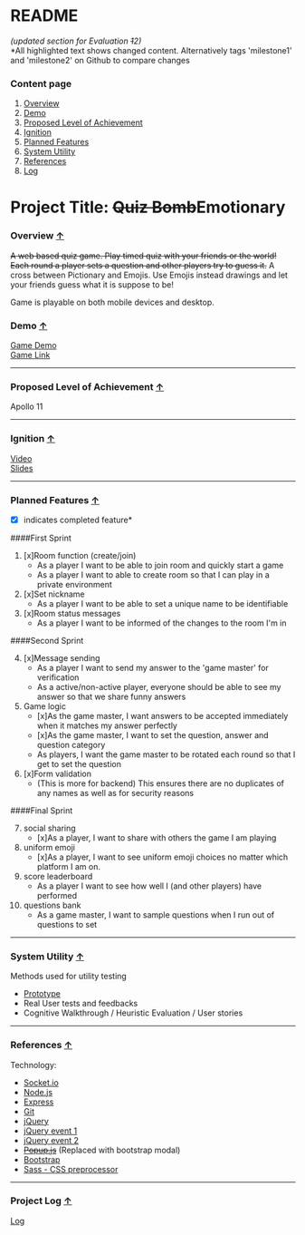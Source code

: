 <link rel="stylesheet" href="readme.css">

README
====================== 
*(updated section for Evaluation ~~1~~2)*<br>
<span class="change">*All highlighted text shows changed content. Alternatively tags 'milestone1' and 'milestone2' on Github to compare changes</span>

### <a name="top"></a><span class>Content page</span>
1. [Overview](#overview)
2. [Demo](#demo)
3. [Proposed Level of Achievement](#achievement)
4. [Ignition](#ignition)
5. [Planned Features](#features)
6. [System Utility](#utility)
7. [References](#references)
8. [Log](#log)

# Project Title: ~~Quiz Bomb~~Emotionary

### <a name="overview"></a>Overview [↑](#top)
~~A web based quiz game. Play timed quiz with your friends or the world! Each round a player sets a question and other players try to guess it.~~
A cross between Pictionary and Emojis. Use Emojis instead drawings and let your friends guess what it is suppose to be!

Game is playable on both mobile devices and desktop.

<!-- More description of game. add in visuals -->
### <a name="demo"></a><span class="change">Demo</span> [↑](#top)
[Game Demo][]<br>
[Game Link][]

-------------------
### <a name="achievement"></a>Proposed Level of Achievement [↑](#top)
Apollo 11

-------------------
### <a name="ignition"></a>Ignition [↑](#top)
[Video][]<br>
[Slides][]

-------------------
### <a name="features"></a>Planned Features [↑](#top)
*[x] indicates completed feature*

####First Sprint

1. [x]Room function (create/join)
    * As a player I want to be able to join room and quickly start a game
    * As a player I want to able to create room so that I can play in a private environment
2. [x]Set nickname
    * As a player I want to be able to set a unique name to be identifiable
3. [x]<span class="change">Room status messages</span>
	 * As a player I want to be informed of the changes to the room I'm in

####Second Sprint

4.  <span class="change">[x]Message sending</span>
    * As a player I want to send my answer to the 'game master' for verification
    * As a active/non-active player, everyone should be able to see my answer so that we share funny answers
5. <span class="change">Game logic</span>
    * [x]As the game master, I want answers to be accepted immediately when it matches my answer perfectly
    * [x]As the game master, I want to set the question, answer and question category
    * As players, I want the game master to be rotated each round so that I get to set the question
6.  [x]Form validation
	 * (This is more for backend) This ensures there are no duplicates of any names as well as for security reasons

####Final Sprint

7. social sharing
    * [x]As a player, I want to share with others the game I am playing
8. uniform emoji
    * [x]As a player, I want to see uniform emoji choices no matter which platform I am on.
9. score leaderboard
    * As a player I want to see how well I (and other players) have performed
10. questions bank
    * As a game master, I want to sample questions when I run out of questions to set 

-------------------
### <a name="utility"></a><span class="change">System Utility</span> [↑](#top)
Methods used for utility testing

* [Prototype][]
* Real User tests and feedbacks
* Cognitive Walkthrough / Heuristic Evaluation / User stories

-------------------
<!-- for later milestone
### Justifications for Apollo 11
 
This section added for teams to use as a template for Evaluation 3.  You should state the level that you wish to get, as well as a justification that consists of what you did to satisfy the minimum requirements for that achievement, against the details in Post @159).

Our team proposes that we should be granted Project Gemini (Intermediate) level of achievement.
As you can see from our log we have been active over all three months of the project and have a record of sustained contribution to our Orbital project.  We have completed Liftoff, and met each other on and off through the months to develop our web application using the recommended Google App Engine using Python.
 
With respect to Mission Control topics, Min attended one session physically, while Wee Sun watched two sessions.  We have used some of the technologies (Bootstrap, Maps API) in our project, but have also watched the Unit Testing sesion although that hasn't made it into our project.
 
With respect to Peer evaluation, we have tried our best to give constructive feedback in the free-text fields, going beyond the minimum requirement for offering feedback to you, our peers. Hopefully you will agree and grant us a minimum of 2.5 / 4 stars for feedback from you. We're hoping for your 3 or 4 ratings for the peer feedback evaluation.
For the four additional features on top of the basic project we would like our peers and the instruction staff to consider the following for the criteria for Project Gemini (culled from Post @159). Hopefully this grants us the 2.5/4 minimum from all of you (please?):
·       Added Facebook system for sending thank yous (as like button by the receiving party): counts again Social integration (see e.g. https://developers.facebook.com/docs/plugins/).
 
·       Google Login: counts against Facebook or OpenID login (other than that provided automatically by Google App Engine), see e.g. https://developers.facebook.com/docs/facebook-login,https://developers.google.com/appengine/articles/openid.
 
·       Added pins and local maps for events: counts against Google Maps API https://developers.google.com/maps/, or OneMap API http://www.onemap.sg/api/help/.
 
·       Adding in auto-suggested pictures for gifts via querying Google Image against the user's description of the gift: counts against Other features.
 
We wished to have been able to complete some form of user testing but we ran out of time. We hope to poll more friends as they return to school at Week 0 and 1 for this, but we understand that this cannot be counted as the project is officially over with Evaluation 3 :-( Oh well.
-->

### <a name="references"></a>References [↑](#top)

Technology:

* [Socket.io][]
* [Node.js][]
* <span class="change">[Express][]</span>
* [Git][]
* [jQuery][]
* [jQuery event 1][]
* [jQuery event 2][]
* [~~Popup.js~~][] <span class="change">(Replaced with bootstrap modal)</span>
* [Bootstrap][]
* [Sass - CSS preprocessor][]

-------------------
### <a name="log"></a>Project Log [↑](#top)
[Log][]

<!-- links -->
[game demo]: http://youtu.be/l-rWHvoIWG4
[prototype]: http://emotionary.heroku.com
[game link]: http://emotionary.heroku.com
[video]: http://youtu.be/HEGBts_DTzo
[slides]: https://docs.google.com/presentation/d/1aR7e_4yMLNAcQ9QlRmh7JdMM8Tlh1obsozhcB6fMlt8/edit?usp=sharing 
[Socket.io]: http://socket.io/
[node.js]: https://nodejs.org/api/all.html
[express]: http://expressjs.com/
[git]: https://progit.org/
[jquery]: http://api.jquery.com/
[jQuery event 1]: http://jqfundamentals.com/chapter/events 
[jQuery event 2]:http://www.mattlunn.me.uk/blog/2012/05/what-does-event-bubbling-mean/
[~~popup.js~~]: http://docs.toddish.co.uk/popup/
[Bootstrap]: http://getbootstrap.com/
[Sass - CSS preprocessor]: http://sass-lang.com/

[log]: https://docs.google.com/spreadsheets/d/1e2rd8M_KX9adLv5_JHVMh9-lTx8qztDOJhhcLJqUQAU/edit?usp=sharing